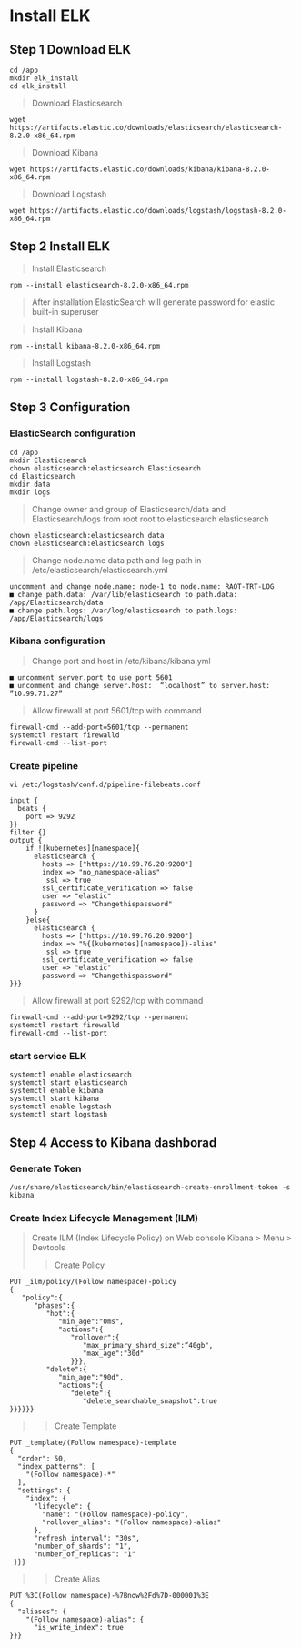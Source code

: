# Install ELK

## Step 1 Download ELK

```
cd /app
mkdir elk_install
cd elk_install
```

> Download Elasticsearch
```
wget https://artifacts.elastic.co/downloads/elasticsearch/elasticsearch-8.2.0-x86_64.rpm
```

> Download Kibana
```
wget https://artifacts.elastic.co/downloads/kibana/kibana-8.2.0-x86_64.rpm
```

> Download Logstash
```
wget https://artifacts.elastic.co/downloads/logstash/logstash-8.2.0-x86_64.rpm
```

## Step 2 Install ELK

> Install Elasticsearch
```
rpm --install elasticsearch-8.2.0-x86_64.rpm
```
> After installation ElasticSearch will generate password for elastic built-in superuser 

> Install Kibana
```
rpm --install kibana-8.2.0-x86_64.rpm
```

> Install Logstash
```
rpm --install logstash-8.2.0-x86_64.rpm
```

## Step 3 Configuration
### ElasticSearch configuration

```
cd /app
mkdir Elasticsearch
chown elasticsearch:elasticsearch Elasticsearch
cd Elasticsearch
mkdir data
mkdir logs
```

> Change owner and group of Elasticsearch/data and Elasticsearch/logs from root root to elasticsearch elasticsearch
```
chown elasticsearch:elasticsearch data
chown elasticsearch:elasticsearch logs
```

> Change node.name data path and log path in /etc/elasticsearch/elasticsearch.yml 
```
uncomment and change node.name: node-1 to node.name: RAOT-TRT-LOG
■ change path.data: /var/lib/elasticsearch to path.data: /app/Elasticsearch/data
■ change path.logs: /var/log/elasticsearch to path.logs: /app/Elasticsearch/logs
```

### Kibana configuration

> Change port and host in /etc/kibana/kibana.yml 
```
■ uncomment server.port to use port 5601
■ uncomment and change server.host:  “localhost” to server.host: ”10.99.71.27”
``` 

> Allow firewall at port 5601/tcp with command
```
firewall-cmd --add-port=5601/tcp --permanent
systemctl restart firewalld
firewall-cmd --list-port
```

### Create pipeline 
```
vi /etc/logstash/conf.d/pipeline-filebeats.conf
```

```
input { 
  beats { 
    port => 9292 
}} 
filter {} 
output { 
    if ![kubernetes][namespace]{ 
      elasticsearch { 
        hosts => ["https://10.99.76.20:9200"] 
        index => "no_namespace-alias" 
         ssl => true
        ssl_certificate_verification => false 
        user => "elastic" 
        password => "Changethispassword" 
      } 
    }else{ 
      elasticsearch { 
        hosts => ["https://10.99.76.20:9200"]
        index => "%{[kubernetes][namespace]}-alias" 
         ssl => true
        ssl_certificate_verification => false 
        user => "elastic" 
        password => "Changethispassword" 
}}} 
```

> Allow firewall at port 9292/tcp with command
```
firewall-cmd --add-port=9292/tcp --permanent
systemctl restart firewalld
firewall-cmd --list-port
```

### start service ELK
```
systemctl enable elasticsearch
systemctl start elasticsearch
systemctl enable kibana
systemctl start kibana
systemctl enable logstash
systemctl start logstash
```

## Step 4 Access to Kibana dashborad

### Generate Token 
```
/usr/share/elasticsearch/bin/elasticsearch-create-enrollment-token -s kibana
```

### Create Index Lifecycle Management (ILM)

> Create ILM (Index Lifecycle Policy) on Web console Kibana > Menu > Devtools
>> Create Policy
```
PUT _ilm/policy/(Follow namespace)-policy
{ 
   "policy":{ 
      "phases":{ 
         "hot":{ 
            "min_age":"0ms", 
            "actions":{ 
               "rollover":{ 
                  "max_primary_shard_size":“40gb", 
                  "max_age":"30d" 
               }}}, 
         "delete":{ 
            "min_age":"90d", 
            "actions":{ 
               "delete":{ 
                  "delete_searchable_snapshot":true 
}}}}}} 
```

>> Create Template
```
PUT _template/(Follow namespace)-template 
{ 
  "order": 50, 
  "index_patterns": [ 
    "(Follow namespace)-*" 
  ], 
  "settings": { 
    "index": { 
      "lifecycle": { 
        "name": "(Follow namespace)-policy", 
        "rollover_alias": "(Follow namespace)-alias" 
      }, 
      "refresh_interval": "30s", 
      "number_of_shards": "1", 
      "number_of_replicas": "1" 
 }}} 
```

>> Create Alias
```
PUT %3C(Follow namespace)-%7Bnow%2Fd%7D-000001%3E 
{ 
  "aliases": { 
    "(Follow namespace)-alias": { 
      "is_write_index": true 
}}} 
```

